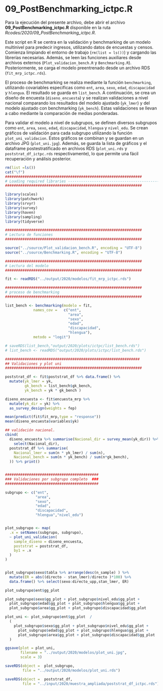 # 09_PostBenchmarking_ictpc.R

Para la ejecución del presente archivo, debe abrir el archivo **09_PostBenchmarking_ictpc.R** disponible en la ruta *Rcodes/2020/09_PostBenchmarking_ictpc.R*.

Este script en R se centra en la validación y benchmarking de un modelo multinivel para predecir ingresos, utilizando datos de encuestas y censos. Comienza limpiando el entorno de trabajo (`rm(list = ls())`) y cargando las librerías necesarias. Además, se leen las funciones auxiliares desde archivos externos (`Plot_validacion_bench.R` y `Benchmarking.R`). Posteriormente, se carga el modelo preentrenado desde un archivo RDS (`fit_mrp_ictpc.rds`).

El proceso de benchmarking se realiza mediante la función `benchmarking`, utilizando covariables específicas como `ent`, `area`, `sexo`, `edad`, `discapacidad` y `hlengua`. El resultado se guarda en `list_bench`. A continuación, se crea un diseño de encuesta (`diseno_encuesta`) y se realizan validaciones a nivel nacional comparando los resultados del modelo ajustado (`yk_lmer`) y del modelo ajustado con benchmarking (`yk_bench`). Estas validaciones se llevan a cabo mediante la comparación de medias ponderadas.

Para validar el modelo a nivel de subgrupos, se definen diversos subgrupos como `ent`, `area`, `sexo`, `edad`, `discapacidad`, `hlengua` y `nivel_edu`. Se crean gráficos de validación para cada subgrupo utilizando la función `plot_uni_validacion`. Estos gráficos se combinan y se guardan en un archivo JPG (`plot_uni.jpg`). Además, se guarda la lista de gráficos y el dataframe postestratificado en archivos RDS (`plot_uni.rds` y `poststrat_df_ictpc.rds` respectivamente), lo que permite una fácil recuperación y análisis posterior.



``` r
rm(list =ls())
cat("\f")
###############################################################
# Loading required libraries ----------------------------------------------
###############################################################

library(scales)
library(patchwork)
library(srvyr)
library(survey)
library(haven)
library(sampling)
library(tidyverse)

###############################################################
# Lectura de funciones 
###############################################################

source("../source/Plot_validacion_bench.R", encoding = "UTF-8")
source("../source/Benchmarking.R", encoding = "UTF-8")

###############################################################
# Lectura del modelo 
###############################################################

fit <- readRDS("../output/2020/modelos/fit_mrp_ictpc.rds")

###############################################################
# proceso de benchmarking
###############################################################

list_bench <- benchmarking(modelo = fit,
             names_cov =   c("ent",
                             "area",
                             "sexo",
                             "edad",
                             "discapacidad",
                             "hlengua"),                      
             metodo = "logit")

# saveRDS(list_bench,"output/2020/plots/ictpc/list_bench.rds")
# list_bench <- readRDS("output/2020/plots/ictpc/list_bench.rds")

##############################################################
## Validaciones y plot uni 
###############################################################

poststrat_df <- fit$poststrat_df %>% data.frame() %>%  
  mutate(yk_lmer = yk,
         gk_bench = list_bench$gk_bench,
         yk_bench = yk * gk_bench )

diseno_encuesta <- fit$encuesta_mrp %>% 
  mutate(yk_dir = yk) %>% 
  as_survey_design(weights = fep)

mean(predict(fit$fit_mrp,type = "response"))
mean(diseno_encuesta$variables$yk)

## validación nacional.
cbind(
  diseno_encuesta %>% summarise(Nacional_dir = survey_mean(yk_dir)) %>% 
    select(Nacional_dir),
  poststrat_df %>% summarise(
    Nacional_lmer = sum(n * yk_lmer) / sum(n),
    Nacional_bench = sum(n * yk_bench) / sum(n*gk_bench),
  )) %>% print()


###########################################
### Validaciones por subgrupo completo  ###
###########################################

subgrupo <- c("ent",
              "area",
              "sexo",
              "edad",
              "discapacidad",
              "hlengua","nivel_edu")


plot_subgrupo <- map(
  .x = setNames(subgrupo, subgrupo),
  ~ plot_uni_validacion(
    sample_diseno = diseno_encuesta,
    poststrat = poststrat_df,
    by1 = .x
  )
)


plot_subgrupo$sexo$tabla %>% arrange(desc(n_sample) ) %>%
  mutate(ER = abs((directo - stan_lmer)/directo )*100) %>%
  data.frame() %>% select(sexo:directo_upp,stan_lmer, ER)

plot_subgrupo$ent$gg_plot

plot_subgrupo$sexo$gg_plot + plot_subgrupo$nivel_edu$gg_plot +
  plot_subgrupo$edad$gg_plot + plot_subgrupo$hlengua$gg_plot +
  plot_subgrupo$area$gg_plot + plot_subgrupo$discapacidad$gg_plot  

plot_uni <- plot_subgrupo$ent$gg_plot  /
  (
    plot_subgrupo$sexo$gg_plot + plot_subgrupo$nivel_edu$gg_plot +
      plot_subgrupo$edad$gg_plot + plot_subgrupo$hlengua$gg_plot +
      plot_subgrupo$area$gg_plot + plot_subgrupo$discapacidad$gg_plot
  )

ggsave(plot = plot_uni,
       filename = "../output/2020/modelos/plot_uni.jpg",
       scale = 3)

saveRDS(object =  plot_subgrupo,
        file = "../output/2020/modelos/plot_uni.rds")

saveRDS(object =  poststrat_df,
        file = "../input/2020/muestra_ampliada/poststrat_df_ictpc.rds")
```

